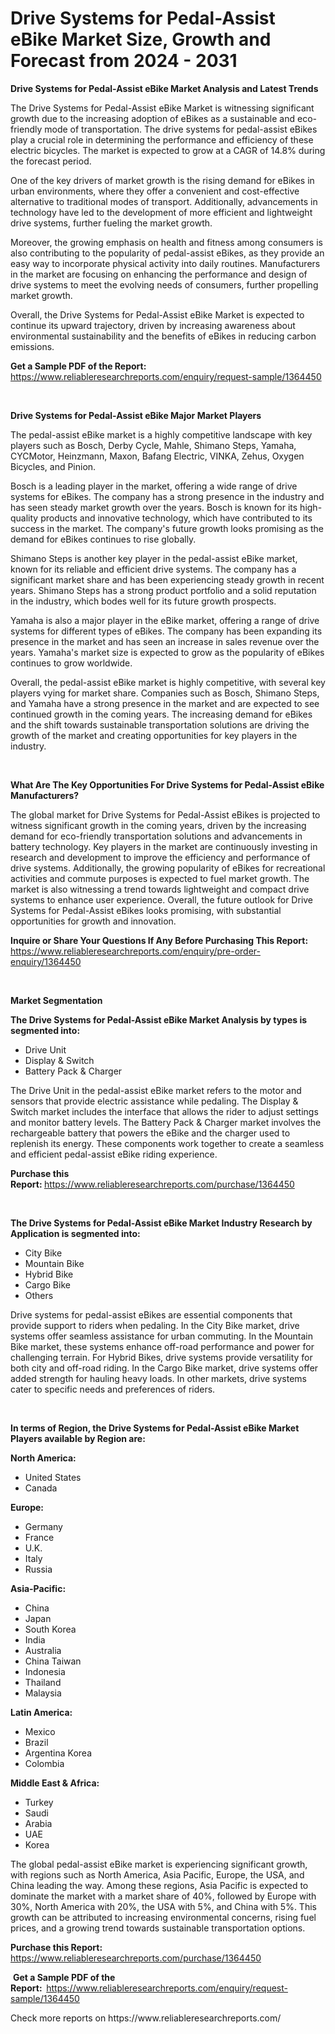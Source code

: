 <p><h1>Drive Systems for Pedal-Assist eBike Market Size, Growth and Forecast from 2024 - 2031</h1></p><p><strong>Drive Systems for Pedal-Assist eBike Market Analysis and Latest Trends</strong></p>
<p><p>The Drive Systems for Pedal-Assist eBike Market is witnessing significant growth due to the increasing adoption of eBikes as a sustainable and eco-friendly mode of transportation. The drive systems for pedal-assist eBikes play a crucial role in determining the performance and efficiency of these electric bicycles. The market is expected to grow at a CAGR of 14.8% during the forecast period.</p><p>One of the key drivers of market growth is the rising demand for eBikes in urban environments, where they offer a convenient and cost-effective alternative to traditional modes of transport. Additionally, advancements in technology have led to the development of more efficient and lightweight drive systems, further fueling the market growth.</p><p>Moreover, the growing emphasis on health and fitness among consumers is also contributing to the popularity of pedal-assist eBikes, as they provide an easy way to incorporate physical activity into daily routines. Manufacturers in the market are focusing on enhancing the performance and design of drive systems to meet the evolving needs of consumers, further propelling market growth.</p><p>Overall, the Drive Systems for Pedal-Assist eBike Market is expected to continue its upward trajectory, driven by increasing awareness about environmental sustainability and the benefits of eBikes in reducing carbon emissions.</p></p>
<p><strong>Get a Sample PDF of the Report:&nbsp;</strong> <a href="https://www.reliableresearchreports.com/enquiry/request-sample/1364450">https://www.reliableresearchreports.com/enquiry/request-sample/1364450</a></p>
<p>&nbsp;</p>
<p><strong>Drive Systems for Pedal-Assist eBike Major Market Players</strong></p>
<p><p>The pedal-assist eBike market is a highly competitive landscape with key players such as Bosch, Derby Cycle, Mahle, Shimano Steps, Yamaha, CYCMotor, Heinzmann, Maxon, Bafang Electric, VINKA, Zehus, Oxygen Bicycles, and Pinion.</p><p>Bosch is a leading player in the market, offering a wide range of drive systems for eBikes. The company has a strong presence in the industry and has seen steady market growth over the years. Bosch is known for its high-quality products and innovative technology, which have contributed to its success in the market. The company's future growth looks promising as the demand for eBikes continues to rise globally.</p><p>Shimano Steps is another key player in the pedal-assist eBike market, known for its reliable and efficient drive systems. The company has a significant market share and has been experiencing steady growth in recent years. Shimano Steps has a strong product portfolio and a solid reputation in the industry, which bodes well for its future growth prospects.</p><p>Yamaha is also a major player in the eBike market, offering a range of drive systems for different types of eBikes. The company has been expanding its presence in the market and has seen an increase in sales revenue over the years. Yamaha's market size is expected to grow as the popularity of eBikes continues to grow worldwide.</p><p>Overall, the pedal-assist eBike market is highly competitive, with several key players vying for market share. Companies such as Bosch, Shimano Steps, and Yamaha have a strong presence in the market and are expected to see continued growth in the coming years. The increasing demand for eBikes and the shift towards sustainable transportation solutions are driving the growth of the market and creating opportunities for key players in the industry.</p></p>
<p>&nbsp;</p>
<p><strong>What Are The Key Opportunities For Drive Systems for Pedal-Assist eBike Manufacturers?</strong></p>
<p><p>The global market for Drive Systems for Pedal-Assist eBikes is projected to witness significant growth in the coming years, driven by the increasing demand for eco-friendly transportation solutions and advancements in battery technology. Key players in the market are continuously investing in research and development to improve the efficiency and performance of drive systems. Additionally, the growing popularity of eBikes for recreational activities and commute purposes is expected to fuel market growth. The market is also witnessing a trend towards lightweight and compact drive systems to enhance user experience. Overall, the future outlook for Drive Systems for Pedal-Assist eBikes looks promising, with substantial opportunities for growth and innovation.</p></p>
<p><strong>Inquire or Share Your Questions If Any Before Purchasing This Report:</strong> <a href="https://www.reliableresearchreports.com/enquiry/pre-order-enquiry/1364450">https://www.reliableresearchreports.com/enquiry/pre-order-enquiry/1364450</a></p>
<p>&nbsp;</p>
<p><strong>Market Segmentation</strong></p>
<p><strong>The Drive Systems for Pedal-Assist eBike Market Analysis by types is segmented into:</strong></p>
<p><ul><li>Drive Unit</li><li>Display & Switch</li><li>Battery Pack & Charger</li></ul></p>
<p><p>The Drive Unit in the pedal-assist eBike market refers to the motor and sensors that provide electric assistance while pedaling. The Display & Switch market includes the interface that allows the rider to adjust settings and monitor battery levels. The Battery Pack & Charger market involves the rechargeable battery that powers the eBike and the charger used to replenish its energy. These components work together to create a seamless and efficient pedal-assist eBike riding experience.</p></p>
<p><strong>Purchase this Report:&nbsp;</strong><a href="https://www.reliableresearchreports.com/purchase/1364450">https://www.reliableresearchreports.com/purchase/1364450</a></p>
<p>&nbsp;</p>
<p><strong>The Drive Systems for Pedal-Assist eBike Market Industry Research by Application is segmented into:</strong></p>
<p><ul><li>City Bike</li><li>Mountain Bike</li><li>Hybrid Bike</li><li>Cargo Bike</li><li>Others</li></ul></p>
<p><p>Drive systems for pedal-assist eBikes are essential components that provide support to riders when pedaling. In the City Bike market, drive systems offer seamless assistance for urban commuting. In the Mountain Bike market, these systems enhance off-road performance and power for challenging terrain. For Hybrid Bikes, drive systems provide versatility for both city and off-road riding. In the Cargo Bike market, drive systems offer added strength for hauling heavy loads. In other markets, drive systems cater to specific needs and preferences of riders.</p></p>
<p>&nbsp;</p>
<p><strong>In terms of Region, the Drive Systems for Pedal-Assist eBike Market Players available by Region are:</strong></p>
<p>
    <p> <strong> North America: </strong>
        <ul>
            <li>United States</li>
            <li>Canada</li>
        </ul>
        </p> 
    <p> <strong> Europe: </strong>
        <ul>
            <li>Germany</li>
            <li>France</li>
            <li>U.K.</li>
            <li>Italy</li>
            <li>Russia</li>
        </ul>
        </p> 
    <p> <strong> Asia-Pacific: </strong>
        <ul>
            <li>China</li>
            <li>Japan</li>
            <li>South Korea</li>
            <li>India</li>
            <li>Australia</li>
            <li>China Taiwan</li>
            <li>Indonesia</li>
            <li>Thailand</li>
            <li>Malaysia</li>
        </ul>
        </p> 
    <p> <strong> Latin America: </strong>
        <ul>
            <li>Mexico</li>
            <li>Brazil</li>
            <li>Argentina Korea</li>
            <li>Colombia</li>
        </ul>
        </p> 
    <p> <strong> Middle East & Africa: </strong>
        <ul>
            <li>Turkey</li>
            <li>Saudi</li>
            <li>Arabia</li>
            <li>UAE</li>
            <li>Korea</li>
        </ul>
    </p>
    </p>
<p><p>The global pedal-assist eBike market is experiencing significant growth, with regions such as North America, Asia Pacific, Europe, the USA, and China leading the way. Among these regions, Asia Pacific is expected to dominate the market with a market share of 40%, followed by Europe with 30%, North America with 20%, the USA with 5%, and China with 5%. This growth can be attributed to increasing environmental concerns, rising fuel prices, and a growing trend towards sustainable transportation options.</p></p>
<p><strong>Purchase this Report: </strong><a href="https://www.reliableresearchreports.com/purchase/1364450">https://www.reliableresearchreports.com/purchase/1364450</a></p>
<p>&nbsp;<strong>Get a Sample PDF of the Report:&nbsp;&nbsp;</strong><a href="https://www.reliableresearchreports.com/enquiry/request-sample/1364450">https://www.reliableresearchreports.com/enquiry/request-sample/1364450</a></p>
<p><strong></strong></p>
<p>Check more reports on https://www.reliableresearchreports.com/</p>